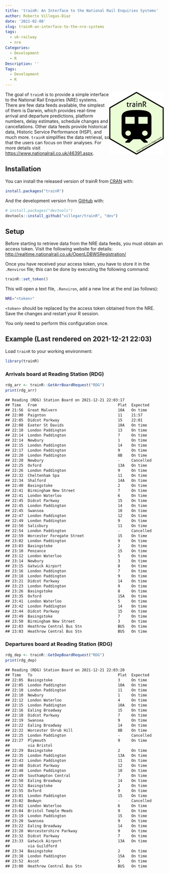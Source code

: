 ```yaml
---
title: 'trainR: An Interface to the National Rail Enquiries Systems'
author: Roberto Villegas-Diaz
date: '2021-02-08'
slug: trainR-an-interface-to-the-nre-systems
tags:
  - uk-railway
  - nre
Categories:
  - Development
  - R
Description: ''
Tags:
  - Development
  - R
---
```


<img src="https://raw.githubusercontent.com/villegar/trainR/main/inst/images/logo.png" alt="logo" align="right" height=200px/>

The goal of `trainR` is to provide a simple interface to the 
National Rail Enquiries (NRE) systems. There are few data feeds 
available, the simplest of them is Darwin, which provides real-time 
arrival and departure predictions, platform numbers, delay estimates, 
schedule changes and cancellations. Other data feeds provide historical 
data, Historic Service Performance (HSP), and much more. `trainR` 
simplifies the data retrieval, so that the users can focus on their 
analyses. For more details visit 
https://www.nationalrail.co.uk/46391.aspx.

## Installation

You can install the released version of trainR from [CRAN](https://CRAN.R-project.org) with:

``` r
install.packages("trainR")
```

And the development version from [GitHub](https://github.com/) with:

``` r
# install.packages("devtools")
devtools::install_github("villegar/trainR", "dev")
```

## Setup
Before starting to retrieve data from the NRE data feeds, you must obtain an access token. 
Visit the following website for details: http://realtime.nationalrail.co.uk/OpenLDBWSRegistration/

Once you have received your access token, you have to store it in the `.Renviron` file; this can be 
done by executing the following command:


```r
trainR::set_token()
```

This will open a text file, `.Renviron`, add a new line at the end (as follows):

```bash
NRE="<token>"
```

`<token>` should be replaced by the access token obtained from the NRE. Save the changes and restart 
your R session.

You only need to perform this configuration once.

## Example (Last rendered on 2021-12-21 22:03)

Load `trainR` to your working environment:

```r
library(trainR)
```

### Arrivals board at Reading Station (RDG)


```r
rdg_arr <- trainR::GetArrBoardRequest("RDG")
print(rdg_arr)
```

```
## Reading (RDG) Station Board on 2021-12-21 22:03:17
## Time   From                                    Plat  Expected
## 21:56  Great Malvern                           10A   On time
## 22:00  Paignton                                11    21:57
## 22:05  Didcot Parkway                          15    22:01
## 22:08  Exeter St Davids                        10A   On time
## 22:10  London Paddington                       13    On time
## 22:14  London Paddington                       7     On time
## 22:14  Newbury                                 1     On time
## 22:15  London Paddington                       14    On time
## 22:17  London Paddington                       9     On time
## 22:20  London Paddington                       8B    On time
## 22:20  Newbury                                 -     Cancelled
## 22:25  Oxford                                  13A   On time
## 22:26  London Paddington                       9     On time
## 22:32  Cheltenham Spa                          11    On time
## 22:34  Shalford                                14A   On time
## 22:40  Basingstoke                             2     On time
## 22:41  Birmingham New Street                   7     On time
## 22:41  London Waterloo                         6     On time
## 22:45  Didcot Parkway                          15    On time
## 22:45  London Paddington                       14    On time
## 22:45  Swansea                                 10    On time
## 22:47  London Paddington                       12    On time
## 22:49  London Paddington                       9     On time
## 22:50  Salisbury                               11    On time
## 22:54  London Paddington                       -     Cancelled
## 22:59  Worcester Foregate Street               15    On time
## 23:02  London Paddington                       9     On time
## 23:03  Basingstoke                             2     On time
## 23:10  Penzance                                15    On time
## 23:12  London Waterloo                         5     On time
## 23:14  Newbury                                 3     On time
## 23:15  Gatwick Airport                         8     On time
## 23:16  London Paddington                       7     On time
## 23:18  London Paddington                       9     On time
## 23:21  Didcot Parkway                          14    On time
## 23:23  London Paddington                       9     On time
## 23:26  Basingstoke                             8     On time
## 23:35  Oxford                                  15A   On time
## 23:41  London Waterloo                         5     On time
## 23:42  London Paddington                       14    On time
## 23:44  Didcot Parkway                          15    On time
## 23:49  Basingstoke                             7     On time
## 23:50  Birmingham New Street                   3     On time
## 22:03  Heathrow Central Bus Stn                BUS   On time
## 23:03  Heathrow Central Bus Stn                BUS   On time
```

### Departures board at Reading Station (RDG)


```r
rdg_dep <- trainR::GetDepBoardRequest("RDG")
print(rdg_dep)
```

```
## Reading (RDG) Station Board on 2021-12-21 22:03:20
## Time   To                                      Plat  Expected
## 22:05  Basingstoke                             3     On time
## 22:05  London Paddington                       10A   On time
## 22:10  London Paddington                       11    On time
## 22:10  Newbury                                 1     On time
## 22:12  London Waterloo                         4     On time
## 22:15  London Paddington                       10A   On time
## 22:16  Ealing Broadway                         15    On time
## 22:18  Didcot Parkway                          7     On time
## 22:19  Swansea                                 9     On time
## 22:22  Ealing Broadway                         14    On time
## 22:22  Worcester Shrub Hill                    8B    On time
## 22:25  London Paddington                       -     Cancelled
## 22:27  Plymouth                                9     On time
##        via Bristol                             
## 22:29  Basingstoke                             2     On time
## 22:35  London Paddington                       13A   On time
## 22:43  London Paddington                       11    On time
## 22:48  Didcot Parkway                          12    On time
## 22:48  London Paddington                       10    On time
## 22:49  Southampton Central                     7     On time
## 22:50  Ealing Broadway                         14    On time
## 22:52  Basingstoke                             2     On time
## 22:55  Oxford                                  9     On time
## 23:01  London Paddington                       15    On time
## 23:02  Bedwyn                                  -     Cancelled
## 23:02  London Waterloo                         6     On time
## 23:04  Bristol Temple Meads                    9     On time
## 23:19  London Paddington                       15    On time
## 23:20  Swansea                                 9     On time
## 23:22  Ealing Broadway                         14    On time
## 23:28  Worcestershire Parkway                  9     On time
## 23:32  Didcot Parkway                          7     On time
## 23:33  Gatwick Airport                         13A   On time
##        via Guildford                           
## 23:34  Basingstoke                             2     On time
## 23:38  London Paddington                       15A   On time
## 23:52  Ascot                                   5     On time
## 23:00  Heathrow Central Bus Stn                BUS   On time
```
